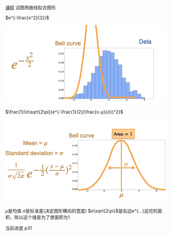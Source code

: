[课程](https://www.bilibili.com/video/BV1WH4y1q7o6?p=1&vd_source=8924ad59b4f62224f165e16aa3d04f00)
试图用曲线拟合图形

$e^{-\frac{x^2}{2}}$

![pic1](./images/pic1.png)

$\frac{1}{σ\sqrt{2\pi}}e^{-\frac{1}{2}(\frac{x-μ}{σ})^2}$

![pic2](./images/pic2.png)

$μ$是均值 $σ$是标准差(决定图形横向的宽度) $σ\sqrt{2\pi}$是右边e^{...}这坨的面积，除以这个值是为了使面积为1

当前进度 p31
